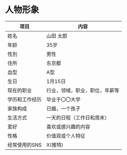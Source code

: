 # 人物形象
| 项目 | 内容 |
| ---- | ---- |
| 姓名 | 山田 太郎 |
| 年龄 | 35岁 |
| 性別 | 男性 |
| 住所 | 东京都 |
| 血型 | A型 |
| 生日 | 1月15日 |
| 现在的职业 | 行业，领域，职业，职位，年薪等 |
| 学历和工作经历 | 毕业于〇〇大学 |
| 家族构成 | 已婚，一个孩子 |
| 生活方式 | 一天的日程（工作日和周末） |
| 爱好 | 喜欢或感兴趣的内容 |
| 性格 | 价值观或个人特征 |
| 经常使用的SNS | X(推特) |

